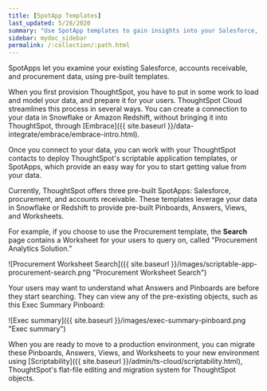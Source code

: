 ```yaml
---
title: [SpotApp Templates]
last_updated: 5/28/2020
summary: "Use SpotApp templates to gain insights into your Salesforce, accounts receivable, or procurement instances."
sidebar: mydoc_sidebar
permalink: /:collection/:path.html
---
```


SpotApps let you examine your existing Salesforce, accounts receivable, and procurement data, using pre-built templates.

When you first provision ThoughtSpot, you have to put in some work to load and model your data, and prepare it for your users. ThoughtSpot Cloud streamlines this process in several ways. You can create a connection to your data in Snowflake or Amazon Redshift, without bringing it into ThoughtSpot, through [Embrace]({{ site.baseurl }}/data-integrate/embrace/embrace-intro.html).

Once you connect to your data, you can work with your ThoughtSpot contacts to deploy ThoughtSpot's scriptable application templates, or SpotApps, which provide an easy way for you to start getting value from your data.

Currently, ThoughtSpot offers three pre-built SpotApps: Salesforce, procurement, and accounts receivable. These templates leverage your data in Snowflake or Redshift to provide pre-built Pinboards, Answers, Views, and Worksheets.

For example, if you choose to use the Procurement template, the **Search** page contains a Worksheet for your users to query on, called "Procurement Analytics Solution."

![Procurement Worksheet Search]({{ site.baseurl }}/images/scriptable-app-procurement-search.png "Procurement Worksheet Search")

Your users may want to understand what Answers and Pinboards are before they start searching. They can view any of the pre-existing objects, such as this Exec Summary Pinboard:

![Exec summary]({{ site.baseurl }}/images/exec-summary-pinboard.png "Exec summary")

When you are ready to move to a production environment, you can migrate these Pinboards, Answers, Views, and Worksheets to your new environment using [Scriptability]({{ site.baseurl }}/admin/ts-cloud/scriptability.html), ThoughtSpot's flat-file editing and migration system for ThoughtSpot objects.
